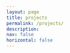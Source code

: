 ```yaml
---
layout: page
title: projects
permalink: /projects/
description:
nav: false
horizontal: false
---
```

